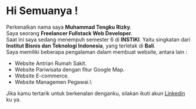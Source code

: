 <!--
**Tengku1/Tengku1** is a ✨ _special_ ✨ repository because its `README.md` (this file) appears on your GitHub profile.

Here are some ideas to get you started:

- 🔭 I’m currently working on ...
- 🌱 I’m currently learning ...
- 👯 I’m looking to collaborate on ...
- 🤔 I’m looking for help with ...
- 💬 Ask me about ...
- 📫 How to reach me: ...
- 😄 Pronouns: ...
- ⚡ Fun fact: ...
-->

# Hi Semuanya !

Perkenalkan nama saya **Muhammad Tengku Rizky**.\
Saya seorang **Freelancer Fullstack Web Developer**.\
Saat ini saya sedang menempuh semester 6 di **INSTIKI**. Yaitu singkatan dari **Institut Bisnis dan Teknologi Indonesia**, yang terletak di **Bali**.\
Saya memiliki beberapa pengalaman dalam membuat website, antara lain :
- Website Antrian Rumah Sakit.
- Website Pariwisata dengan fitur Google Map.
- Website E-commerce.
- Website Managemen Pegawai.\

Jika kamu tertarik untuk berkenalan denganku, silakan ikuti akun [Linkedin](https://www.linkedin.com/in/tengku-tengku-4a919416b/) ku ya.
